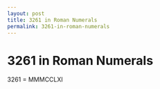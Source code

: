 ```yaml
---
layout: post
title: 3261 in Roman Numerals
permalink: 3261-in-roman-numerals
---
```


# 3261 in Roman Numerals

3261 = MMMCCLXI
